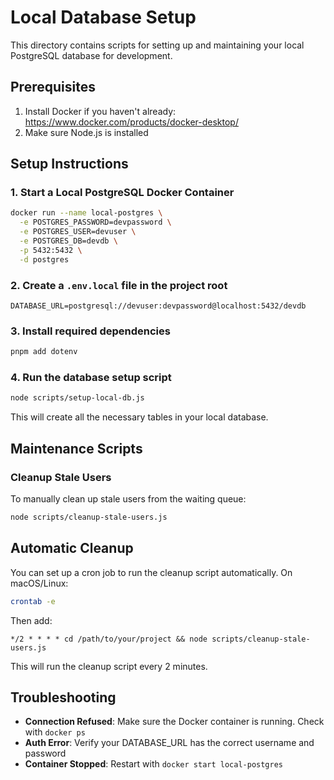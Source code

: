 # Local Database Setup

This directory contains scripts for setting up and maintaining your local PostgreSQL database for development.

## Prerequisites

1. Install Docker if you haven't already: https://www.docker.com/products/docker-desktop/
2. Make sure Node.js is installed

## Setup Instructions

### 1. Start a Local PostgreSQL Docker Container

```bash
docker run --name local-postgres \
  -e POSTGRES_PASSWORD=devpassword \
  -e POSTGRES_USER=devuser \
  -e POSTGRES_DB=devdb \
  -p 5432:5432 \
  -d postgres
```

### 2. Create a `.env.local` file in the project root

```
DATABASE_URL=postgresql://devuser:devpassword@localhost:5432/devdb
```

### 3. Install required dependencies

```bash
pnpm add dotenv
```

### 4. Run the database setup script

```bash
node scripts/setup-local-db.js
```

This will create all the necessary tables in your local database.

## Maintenance Scripts

### Cleanup Stale Users

To manually clean up stale users from the waiting queue:

```bash
node scripts/cleanup-stale-users.js
```

## Automatic Cleanup

You can set up a cron job to run the cleanup script automatically. On macOS/Linux:

```bash
crontab -e
```

Then add:

```
*/2 * * * * cd /path/to/your/project && node scripts/cleanup-stale-users.js
```

This will run the cleanup script every 2 minutes.

## Troubleshooting

- **Connection Refused**: Make sure the Docker container is running. Check with `docker ps`
- **Auth Error**: Verify your DATABASE_URL has the correct username and password
- **Container Stopped**: Restart with `docker start local-postgres`

